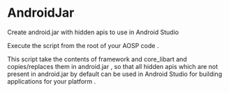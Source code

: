 # AndroidJar
Create android.jar with hidden apis to use in Android Studio

Execute the script from the root of your AOSP code .

This script take the contents of framework and core_libart and copies/replaces them in android.jar , so that all hidden apis which are not present in android.jar by default can be used in Android Studio for building applications for your platform .
